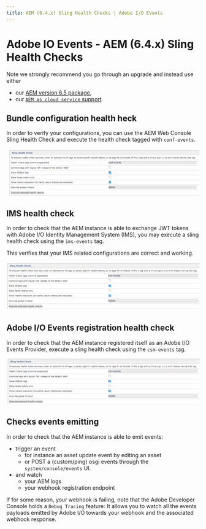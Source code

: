 ```yaml
---
title: AEM (6.4.x) Sling Health Checks | Adobe I/O Events
---
```


# Adobe IO Events - AEM (6.4.x) Sling Health Checks

Note we strongly recommend you go through an upgrade and instead use either
* our [AEM version 6.5 package](aem_on_premise_install_6.5.md),
* our [`AEM as cloud service` support](aem_skyline_install.md).

## Bundle configuration health heck 

In order to verify your configurations, you can use the AEM Web Console Sling Health Check
and execute the health check tagged with `conf-events`.

   ![Health check for eventproxy,conf](../../../img/events_aem_21.png "Health check for conf-events")


## IMS health check 

In order to check that the AEM instance is able to exchange JWT tokens 
with Adobe I/O Identity Management System (IMS), you may execute a sling health check using the `ims-events` tag.

This verifies that your IMS related configurations are correct and working.

   ![Health check for eventproxy,ims](../../../img/events_aem_22.png "Health check for ims-events")


## Adobe I/O Events registration health check 

In order to check that the AEM instance registered itself as an Adobe I/O Events Provider,
 execute a sling health check using the `csm-events` tag.

   ![Health check for eventproxy,csm](../../../img/events_aem_23.png "Health check for csm-events")


## Checks events emitting

In order to check that the AEM instance is able to emit events:
* trigger an event 
   * for instance an asset update event by editing an asset
   * or POST a (custom/ping) osgi events through the `system/console/events` UI.
* and watch 
  * your AEM logs 
  * your webhook registration endpoint


If for some reason, your webhook is failing, note that the Adobe Developer Console holds a `Debug Tracing` feature:
It allows you to watch all the events payloads emitted by Adobe I/O towards your webhook and the associated webhook response.
